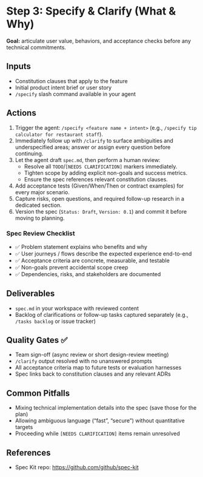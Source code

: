 # Step 3: Specify & Clarify (What & Why)

**Goal:** articulate user value, behaviors, and acceptance checks before any technical commitments.

## Inputs

- Constitution clauses that apply to the feature
- Initial product intent brief or user story
- `/specify` slash command available in your agent

## Actions

1. Trigger the agent: `/specify <feature name + intent>` (e.g., `/specify tip calculator for restaurant staff`).
2. Immediately follow up with `/clarify` to surface ambiguities and underspecified areas; answer or assign every question before continuing.
3. Let the agent draft `spec.md`, then perform a human review:
	- Resolve all `TODO`/`[NEEDS CLARIFICATION]` markers immediately.
	- Tighten scope by adding explicit non-goals and success metrics.
	- Ensure the spec references relevant constitution clauses.
4. Add acceptance tests (Given/When/Then or contract examples) for every major scenario.
5. Capture risks, open questions, and required follow-up research in a dedicated section.
6. Version the spec (`Status: Draft`, `Version: 0.1`) and commit it before moving to planning.

### Spec Review Checklist

- ✅ Problem statement explains who benefits and why
- ✅ User journeys / flows describe the expected experience end-to-end
- ✅ Acceptance criteria are concrete, measurable, and testable
- ✅ Non-goals prevent accidental scope creep
- ✅ Dependencies, risks, and stakeholders are documented

## Deliverables

- `spec.md` in your workspace with reviewed content
- Backlog of clarifications or follow-up tasks captured separately (e.g., `/tasks backlog` or issue tracker)

## Quality Gates ✅

- Team sign-off (async review or short design-review meeting)
- `/clarify` output resolved with no unanswered prompts
- All acceptance criteria map to future tests or evaluation harnesses
- Spec links back to constitution clauses and any relevant ADRs

## Common Pitfalls

- Mixing technical implementation details into the spec (save those for the plan)
- Allowing ambiguous language (“fast”, “secure”) without quantitative targets
- Proceeding while `[NEEDS CLARIFICATION]` items remain unresolved

## References

- Spec Kit repo: https://github.com/github/spec-kit
